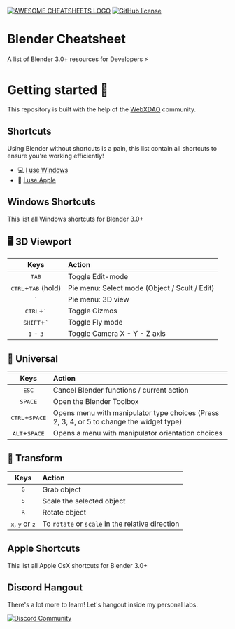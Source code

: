 [![AWESOME CHEATSHEETS LOGO](img/repos_banner.png)](https://discord.gg/9pzTHyeJ)
[![GitHub license](https://img.shields.io/badge/license-MIT-blue.svg)](https://github.com/mkubdev/blender-cheatsheet/blob/main/LICENSE)

# Blender Cheatsheet

A list of Blender 3.0+ resources for Developers ⚡

# Getting started 🎨

This repository is built with the help of the [WebXDAO](https://webxdao.github.io) community.

## Shortcuts

Using Blender without shortcuts is a pain, this list contain all shortcuts to ensure you're working efficiently!

- 💻 [I use Windows](#windows-shortcuts)
- 🍎 [I use Apple](#apple-shortcuts)

## Windows Shortcuts

This list all Windows shortcuts for Blender 3.0+

## 🖥️ 3D Viewport

|                 Keys                  | Action                                        |
| :-----------------------------------: | :-------------------------------------------- |
|            <kbd>TAB</kbd>             | Toggle Edit-mode                              |
| <kbd>CTRL</kbd>+<kbd>TAB</kbd> (hold) | Pie menu: Select mode (Object / Scult / Edit) |
|             <kbd>`</kbd>              | Pie menu: 3D view                             |
|     <kbd>CTRL</kbd>+<kbd>`</kbd>      | Toggle Gizmos                                 |
|     <kbd>SHIFT</kbd>+<kbd>`</kbd>     | Toggle Fly mode                               |
|      <kbd>1</kbd> - <kbd>3</kbd>      | Toggle Camera X - Y - Z axis                  |

## 🍿 Universal

|               Keys               | Action                                                                                   |
| :------------------------------: | :--------------------------------------------------------------------------------------- |
|          <kbd>ESC</kbd>          | Cancel Blender functions / current action                                                |
|         <kbd>SPACE</kbd>         | Open the Blender Toolbox                                                                 |
| <kbd>CTRL</kbd>+<kbd>SPACE</kbd> | Opens menu with manipulator type choices (Press 2, 3, 4, or 5 to change the widget type) |
| <kbd>ALT</kbd>+<kbd>SPACE</kbd>  | Opens a menu with manipulator orientation choices                                        |

## 🧊 Transform

|               Keys               | Action                                                                                   |
| :------------------------------: | :--------------------------------------------------------------------------------------- |
|          <kbd>G</kbd>          | Grab object                                             |
|         <kbd>S</kbd>         | Scale the selected object                                                               |
| <kbd>R</kbd> | Rotate object |
| <kbd>x</kbd>, <kbd>y</kbd> or <kbd>z</kbd> | To `rotate` or `scale` in the relative direction |

## Apple Shortcuts

This list all Apple OsX shortcuts for Blender 3.0+

## Discord Hangout

There's a lot more to learn! Let's hangout inside my personal labs. 

[![Discord Community](https://discord.com/api/guilds/759721533395697674/widget.png?style=banner2)](https://discord.gg/9pzTHyeJ) 
